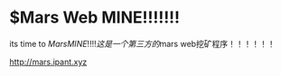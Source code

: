 # $Mars Web MINE!!!!!!!

its time to $Mars MINE !!!!
这是一个第三方的$mars web挖矿程序！！！！！！

http://mars.ipant.xyz

